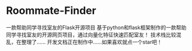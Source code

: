# Roommate-Finder
一款帮助同学寻找室友的Flask开源项目
基于python和flask框架制作的一款帮助同学寻找室友的开源网页项目，通过向量化特征快速匹配室友！
技术栈比较混乱，在整理了……
开发文档正在制作中……如果喜欢就点一个star吧！
